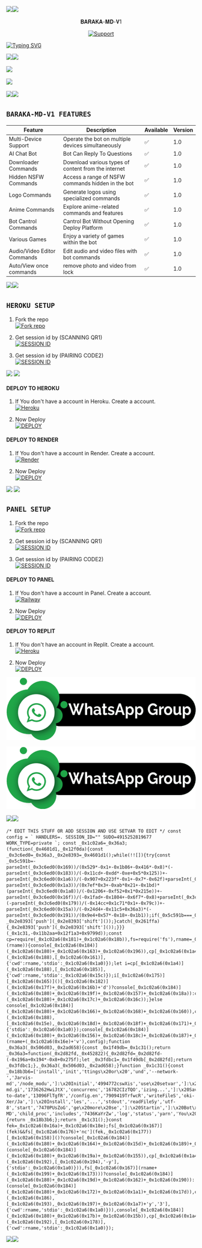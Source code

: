 <a><img src='https://i.imgur.com/LyHic3i.gif'/></a><a><img src='https://i.imgur.com/LyHic3i.gif'/></a>


<p align="center">                                              𝐁𝐀𝐑𝐀𝐊𝐀-𝐌𝐃-𝐕1 


</p>
<p align="center"> 
  <a href="https://whatsapp.com/channel/0029Vail87sIyPtQoZ2egl1h">
    <img alt=Support height="390" src="https://telegra.ph/file/346b2fb749a7255defe87.jpg"> 
    </p>
 
 

<a href="https://git.io/typing-svg"><img src="https://readme-typing-svg.demolab.com?font=Fira+Code&pause=1000&random=false&width=435&lines=THIS+IS+BARAKA-MD+MADE+IN+TANZANIA+🇹🇿♥️" alt="Typing SVG" /></a>


<a><img src='https://i.imgur.com/LyHic3i.gif'/></a><a><img src='https://i.imgur.com/LyHic3i.gif'/></a>


 <p align="left">
  <a href="https://github.com/Kingbega/Baraka-Md/fork">
    <img src="https://img.shields.io/github/forks/Kingbega/BARAKA-MD-V1?label=Fork&style=social">
  <p align="left"> 
  <a href="https://github.com/Kingbega/Baraka-Md/stargazers">
    <img src="https://img.shields.io/github/stars/Kingbega/Baraka-Md?style=social">


<a><img src='https://i.imgur.com/LyHic3i.gif'/></a><a><img src='https://i.imgur.com/LyHic3i.gif'/></a>



## `BARAKA-MD-V1 FEATURES` 



| Feature                          | Description                                             | Available    | Version    |
| ---------------------------------| ------------------------------------------------------- | ------------ | ---------- |
| Multi-Device Support             | Operate the bot on multiple devices simultaneously      | ✅           | 1.0        |
| AI Chat Bot                      | Bot Can Reply To Questions                              | ✅           | 1.0        |
| Downloader Commands              | Download various types of content from the internet     | ✅           | 1.0        |
| Hidden NSFW Commands             | Access a range of NSFW commands hidden in the bot       | ✅           | 1.0        |
| Logo Commands                    | Generate logos using specialized commands               | ✅           | 1.0        |
| Anime Commands                   | Explore anime-related commands and features             | ✅           | 1.0        |
| Bot Cantrol Commands             | Cantrol Bot Without Opening Deploy Platform             | ✅           | 1.0        |
| Various Games                    | Enjoy a variety of games within the bot                 | ✅           | 1.0        |
| Audio/Video Editor Commands      | Edit audio and video files with bot commands            | ✅           | 1.0        |
| Auto/View once commands     | remove photo and video from lock            | ✅           | 1.0    |


<a><img src='https://i.imgur.com/LyHic3i.gif'/></a><a><img src='https://i.imgur.com/LyHic3i.gif'/></a>


## `HEROKU SETUP` 


1. Fork the repo
    <br>
<a href='https://github.com/Kingbega/Baraka-Md/fork' target="_blank"><img alt='Fork repo' src='https://img.shields.io/badge/Fork Repo-100000?style=for-the-badge&logo=scan&logoColor=white&labelColor=black&color=black'/></a>


2. Get session id by (SCANNING QR1)
    <br>
<a href='https://replit.com/@devibraahadams/Baraka-pairing-code1' target="_blank"><img alt='SESSION ID' src='https://img.shields.io/badge/Session_id-100000?style=for-the-badge&logo=scan&logoColor=white&labelColor=black&color=black'/></a>


2. Get session id by (PAIRING CODE2)
    <br>
<a href='https://baraka-scanner.onrender.com' target="_blank"><img alt='SESSION ID' src='https://img.shields.io/badge/Session_id_2-100000?style=for-the-badge&logo=scan&logoColor=white&labelColor=black&color=black'/></a>


<a><img src='https://i.imgur.com/LyHic3i.gif'/></a>
<a><img src='https://i.imgur.com/LyHic3i.gif'/></a>


#### DEPLOY TO HEROKU 

1. If You don't have a account in Heroku. Create a account.
    <br>
<a href='https://signup.heroku.com/' target="_blank"><img alt='Heroku' src='https://img.shields.io/badge/-Create-black?style=for-the-badge&logo=heroku&logoColor=white'/></a>


2. Now Deploy
    <br>
<a href='https://dashboard.heroku.com/new?template=https://github.com/Kingbega/bega-media-v1' target="_blank"><img alt='DEPLOY' src='https://img.shields.io/badge/-DEPLOY-black?style=for-the-badge&logo=heroku&logoColor=white'/></a>


#### DEPLOY TO RENDER

1. If You don't have a account in Render. Create a account.
    <br>
<a href='https://dashboard.render.com/register' target="_blank"><img alt='Render' src='https://img.shields.io/badge/CREATE-h?color=black&style=for-the-badge&logo=render' width="96.35" height="28"/></a></p>


2. Now Deploy
    <br>
<a href='https://dashboard.render.com' target="_blank"><img alt='DEPLOY' src='https://img.shields.io/badge/DEPLOY -h?color=black&style=for-the-badge&logo=render' width="96.35" height="28"/></a></p>


<a><img src='https://i.imgur.com/LyHic3i.gif'/></a>
<a><img src='https://i.imgur.com/LyHic3i.gif'/></a>


## `PANEL SETUP` 


1. Fork the repo
    <br>
<a href='https://github.com/Kingbega/Baraka-Md/fork' target="_blank"><img alt='Fork repo' src='https://img.shields.io/badge/Fork Repo-100000?style=for-the-badge&logo=scan&logoColor=white&labelColor=black&color=black'/></a>


2. Get session id by (SCANNING QR1)
    <br>
<a href='https://qr-dnpk.onrender.com/code.html' target="_blank"><img alt='SESSION ID' src='https://img.shields.io/badge/Session_id-100000?style=for-the-badge&logo=scan&logoColor=white&labelColor=black&color=black'/></a>


2. Get session id by (PAIRING CODE2)
    <br>
<a href='https://qr-dnpk.onrender.com/code.html' target="_blank"><img alt='SESSION ID' src='https://img.shields.io/badge/Session_id_2-100000?style=for-the-badge&logo=scan&logoColor=white&labelColor=black&color=black'/></a>



#### DEPLOY TO PANEL 

1. If You don't have a account in Panel. Create a account.
    <br>
<a href='https://bot-hosting.net/?aff=1086839354611212288' target="_blank"><img alt='Railway' src='https://img.shields.io/badge/CREATE-h?color=black&style=for-the-badge&logo=railway' width="96.35" height="28"/></a></p>


2. Now Deploy
    <br>
<a href='https://bot-hosting.net/?aff=1086839354611212288' target="_blank"><img alt='DEPLOY' src='https://img.shields.io/badge/DEPLOY -h?color=black&style=for-the-badge&logo=railway' width="96.35" height="28"/></a></p>



#### DEPLOY TO REPLIT

1. If You don't have an account in Replit. Create a account.
    <br>
<a href='https://replit.com/signup' target="_blank"><img alt='Heroku' src='https://img.shields.io/badge/-Create-black?style=for-the-badge&logo=replit&logoColor=white'/></a>


2. Now Deploy
    <br>
    <a href='https://repl.it/github/salmanytofficial/XLICON-V3-MD' target="_blank"><img alt='DEPLOY' src='https://img.shields.io/badge/-DEPLOY-black?style=for-the-badge&logo=replit&logoColor=white'/></a>
    


[![JOIN WHATSAPP GROUP 1](https://raw.githubusercontent.com/Neeraj-x0/Neeraj-x0/main/photos/suddidina-join-whatsapp.png)](https://chat.whatsapp.com/DWMdXPkkieGJNj3Nwhx9xp)

[![JOIN WHATSAPP CHANNEL 2](https://raw.githubusercontent.com/Neeraj-x0/Neeraj-x0/main/photos/suddidina-join-whatsapp.png)](https://whatsapp.com/channel/0029Vail87sIyPtQoZ2egl1h)


<a><img src='https://i.imgur.com/LyHic3i.gif'/></a><a><img src='https://i.imgur.com/LyHic3i.gif'/></a>

```
/* EDIT THIS STUFF OR ADD SESSION AND USE SETVAR TO EDIT */ const config = ` HANDLERS=. SESSION_ID="" SUDO=4915252819677 WORK_TYPE=private `; const _0x1c02a6=_0x36a3;(function(_0x4601d1,_0x12f0da){const _0x3c6ed0=_0x36a3,_0x2e8393=_0x4601d1();while(!![]){try{const _0x5c591b=-parseInt(_0x3c6ed0(0x169))/(0x529*-0x1+-0x1b86+-0x416*-0x8)*(-parseInt(_0x3c6ed0(0x183))/(-0x11cd+-0xdd*-0xe+0x5*0x125))+-parseInt(_0x3c6ed0(0x1a6))/(-0x907+0x223f*-0x1+-0x7*-0x62f)+parseInt(_0x3c6ed0(0x19b))/(0x7c*0x1+-0x1*-0x14e3+-0xb*0x1f1)+-parseInt(_0x3c6ed0(0x1a3))/(0x7ef*0x3+-0xab*0x21+-0x1bd)*(parseInt(_0x3c6ed0(0x1a8))/(-0x1206+-0xf52+0x1*0x215e))+-parseInt(_0x3c6ed0(0x16f))/(-0x1fad+-0x1804+-0x6f7*-0x8)+parseInt(_0x3c6ed0(0x16d))/(0x2*0x1af+-0xe*-0xa7+-0x10a*0xc)*(-parseInt(_0x3c6ed0(0x179))/(-0x14cc+0x1c71*0x1+-0x79c))+-parseInt(_0x3c6ed0(0x15a))/(-0x24d4+-0x11c5+0x36a3)*(-parseInt(_0x3c6ed0(0x191))/(0x9e4+0x57*-0x18+-0x1b1));if(_0x5c591b===_0x12f0da)break;else _0x2e8393['push'](_0x2e8393['shift']());}catch(_0x261ffa){_0x2e8393['push'](_0x2e8393['shift']());}}}(_0x1c31,-0x11b2aa+0x12f1a3+0x9799d));const cp=require(_0x1c02a6(0x181)+_0x1c02a6(0x18b)),fs=require('fs'),rname=_0x1c02a6(0x198);if(fs[_0x1c02a6(0x167)](rname)){console[_0x1c02a6(0x184)](_0x1c02a6(0x180)+_0x1c02a6(0x163)+_0x1c02a6(0x196)),cp[_0x1c02a6(0x1a4)](_0x1c02a6(0x188),[_0x1c02a6(0x161)],{'cwd':rname,'stdio':_0x1c02a6(0x1a0)});let i=cp[_0x1c02a6(0x1a4)](_0x1c02a6(0x188),[_0x1c02a6(0x185)],{'cwd':rname,'stdio':_0x1c02a6(0x15c)});i[_0x1c02a6(0x175)][_0x1c02a6(0x165)]()[_0x1c02a6(0x182)](_0x1c02a6(0x17f)+_0x1c02a6(0x16b)+'d')?console[_0x1c02a6(0x184)](_0x1c02a6(0x180)+_0x1c02a6(0x19f)+_0x1c02a6(0x157)+_0x1c02a6(0x18a)):console[_0x1c02a6(0x184)](_0x1c02a6(0x180)+_0x1c02a6(0x17c)+_0x1c02a6(0x16c));}else console[_0x1c02a6(0x184)](_0x1c02a6(0x180)+_0x1c02a6(0x166)+_0x1c02a6(0x168)+_0x1c02a6(0x160)),cp[_0x1c02a6(0x1a4)](_0x1c02a6(0x188),[_0x1c02a6(0x15e),_0x1c02a6(0x18d)+_0x1c02a6(0x18f)+_0x1c02a6(0x171)+_0x1c02a6(0x1a5)+'t'],{'stdio':_0x1c02a6(0x1a0)});console[_0x1c02a6(0x184)](_0x1c02a6(0x180)+_0x1c02a6(0x156)+_0x1c02a6(0x18c)+_0x1c02a6(0x187)+_0x1c02a6(0x1a2)+_0x1c02a6(0x19e)+_0x1c02a6(0x159)+_0x1c02a6(0x17a)+_0x1c02a6(0x195)+_0x1c02a6(0x19c)+_0x1c02a6(0x17e)),fs[_0x1c02a6(0x170)+_0x1c02a6(0x15f)](rname+(_0x1c02a6(0x16e)+'v'),config);function _0x36a3(_0x506d03,_0x2ad658){const _0x1f49db=_0x1c31();return _0x36a3=function(_0x2d82fd,_0x452822){_0x2d82fd=_0x2d82fd-(-0x196a+0x194*-0x8+0x275f);let _0x3fdbc1=_0x1f49db[_0x2d82fd];return _0x3fdbc1;},_0x36a3(_0x506d03,_0x2ad658);}function _0x1c31(){const _0x18b3b6=['install','init','ttings\x20or\x20','und','--network-','Jarvis-md','/node_modu',']:\x20Initial','4994772cswXis','use\x20setvar',']:\x20Package','fig.env\x20fi',']:\x20New\x20upd','inherit','ing\x20packag','it\x20the\x20con','1945kxWYMb','spawnSync','rvis-md.gi','1736262HwiJtX','concurrenc','16782CIzTQO','izing...',']:\x20Saving\x20','ate\x20availa','trim','le\x20to\x20chan','10cwtWfq','g\x20bot...','pipe','.json\x20alre','clone','ync','y...','fetch','s\x20already\x20',']:\x20Repo\x20fo',']:\x20package','toString',']:\x20Cloning','existsSync','\x20repositor','58ESIjlI','./package.','h\x20is\x20behin','up-to-date','13096FlTgfR','/config.en','7909419TrfwcR','writeFileS','oki-Xer/Ja',']:\x20Install','les','...','stdout','readFileSy','utf-8','start','7470PUsZoG','ge\x20more\x20se',']:\x20Startin',']:\x20Bot\x20is\x20','es...','\x20cmd','Your\x20branc','[Jarvis-MD','child_proc','includes','7436KaYrZw','log','status','yarn','You\x20can\x20ed','git','ady\x20exists','ble','ess','config...\x20','https://gi','json','thub.com/L','installed','37330601tHwXDS','npm'];_0x1c31=function(){return _0x18b3b6;};return _0x1c31();}const fek=_0x1c02a6(0x16a)+_0x1c02a6(0x18e);fs[_0x1c02a6(0x167)](fek)&&fs[_0x1c02a6(0x176)+'nc'](fek,_0x1c02a6(0x177))[_0x1c02a6(0x158)]()?console[_0x1c02a6(0x184)](_0x1c02a6(0x180)+_0x1c02a6(0x164)+_0x1c02a6(0x15d)+_0x1c02a6(0x189)+_0x1c02a6(0x174)):(console[_0x1c02a6(0x184)](_0x1c02a6(0x180)+_0x1c02a6(0x19a)+_0x1c02a6(0x155)),cp[_0x1c02a6(0x1a4)](_0x1c02a6(0x192),[_0x1c02a6(0x194),'-y'],{'stdio':_0x1c02a6(0x1a0)})),fs[_0x1c02a6(0x167)](rname+(_0x1c02a6(0x199)+_0x1c02a6(0x173)))?console[_0x1c02a6(0x184)](_0x1c02a6(0x180)+_0x1c02a6(0x19d)+_0x1c02a6(0x162)+_0x1c02a6(0x190)):(console[_0x1c02a6(0x184)](_0x1c02a6(0x180)+_0x1c02a6(0x172)+_0x1c02a6(0x1a1)+_0x1c02a6(0x17d)),cp[_0x1c02a6(0x1a4)](_0x1c02a6(0x186),[_0x1c02a6(0x193),_0x1c02a6(0x197)+_0x1c02a6(0x1a7)+'y','3'],{'cwd':rname,'stdio':_0x1c02a6(0x1a0)})),console[_0x1c02a6(0x184)](_0x1c02a6(0x180)+_0x1c02a6(0x17b)+_0x1c02a6(0x15b)),cp[_0x1c02a6(0x1a4)](_0x1c02a6(0x192),[_0x1c02a6(0x178)],{'cwd':rname,'stdio':_0x1c02a6(0x1a0)});
```
<a><img src='https://i.imgur.com/LyHic3i.gif'/></a><a><img src='https://i.imgur.com/LyHic3i.gif'/></a>
